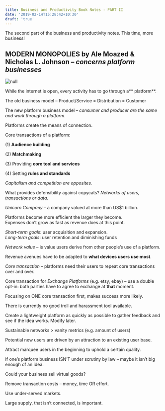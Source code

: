 ```yaml
---
title: Business and Productivity Book Notes - PART II
date: '2019-02-14T15:28:42+10:30'
draft: 'true'
---
```

The second part of the business and productivity notes. This time, more business!

## MODERN MONOPOLIES by Ale Moazed & Nicholas L. Johnson – _concerns platform businesses_

![null](/images/uploads/monopolies.jpg)

While the internet is open, every activity has to go through a** platform**.

The old business model – Product/Service = Distribution = Customer

The new platform business model – _consumer and producer are the same and work through a platform_.

Platforms create the means of connection.

Core transactions of a platform:

(1) **Audience building**

(2) **Matchmaking**

(3) Providing **core tool and services**

(4) Setting **rules and standards**

_Capitalism and competition are opposites._

What provides defensibility against copycats? _Networks of users, transactions or data_.

_Unicorn Company_ – a company valued at more than US$1 billion.

Platforms become more efficient the larger they become.\
Expenses don’t grow as fast as revenue does at this point.

_Short-term goals_: user acquisition and expansion.\
_Long-term goals_: user retention and diminishing funds

_Network value_ – is value users derive from other people’s use of a platform.

Revenue avenues have to be adapted to **what devices users use most**.

_Core transaction_ – platforms need their users to repeat core transactions over and over. 

Core transaction for _Exchange Platforms_ (e.g. etsy, ebay) – use a double opt-in: both parties have to agree to exchange at **that** moment.

Focusing on ONE core transaction first, makes success more likely.

There is currently no good troll and harassment tool available.

Create a lightweight platform as quickly as possible to gather feedback and see if the idea works. Modify later.

Sustainable networks > vanity metrics (e.g. amount of users)

Potential new users are driven by an attraction to an existing user base.

Attract marquee users in the beginning to uphold a certain quality.

If one’s platform business ISN’T under scrutiny by law – maybe it isn’t big enough of an idea.

Could your business sell virtual goods?

Remove transaction costs – money, time OR effort.

Use under-served markets.

Large supply, that isn’t connected, is important.
